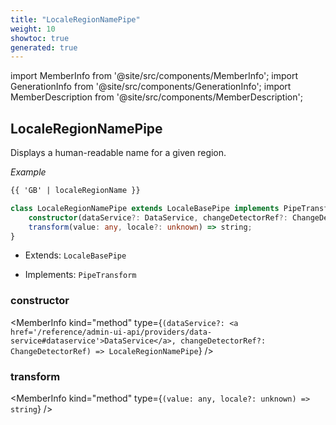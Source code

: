 ```yaml
---
title: "LocaleRegionNamePipe"
weight: 10
showtoc: true
generated: true
---
```

<!-- This file was generated from the Vendure source. Do not modify. Instead, re-run the "docs:build" script -->
import MemberInfo from '@site/src/components/MemberInfo';
import GenerationInfo from '@site/src/components/GenerationInfo';
import MemberDescription from '@site/src/components/MemberDescription';


## LocaleRegionNamePipe

<GenerationInfo sourceFile="packages/admin-ui/src/lib/core/src/shared/pipes/locale-region-name.pipe.ts" sourceLine="18" packageName="@vendure/admin-ui" />

Displays a human-readable name for a given region.

*Example*

```HTML
{{ 'GB' | localeRegionName }}
```

```ts title="Signature"
class LocaleRegionNamePipe extends LocaleBasePipe implements PipeTransform {
    constructor(dataService?: DataService, changeDetectorRef?: ChangeDetectorRef)
    transform(value: any, locale?: unknown) => string;
}
```
* Extends: <code>LocaleBasePipe</code>


* Implements: <code>PipeTransform</code>



<div className="members-wrapper">

### constructor

<MemberInfo kind="method" type={`(dataService?: <a href='/reference/admin-ui-api/providers/data-service#dataservice'>DataService</a>, changeDetectorRef?: ChangeDetectorRef) => LocaleRegionNamePipe`}   />


### transform

<MemberInfo kind="method" type={`(value: any, locale?: unknown) => string`}   />




</div>
